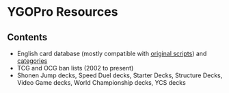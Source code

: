 # YGOPro Resources
## Contents
- English card database (mostly compatible with [original scripts](https://github.com/Fluorohydride/ygopro-scripts/find/master)) and [categories](https://github.com/Fluorohydride/ygopro/blob/28d6c4f0136cfaaa5818f82765fc5ad4323f8be9/strings.conf#L212)
- TCG and OCG ban lists (2002 to present)
- Shonen Jump decks, Speed Duel decks, Starter Decks, Structure Decks, Video Game decks, World Championship decks, YCS decks
